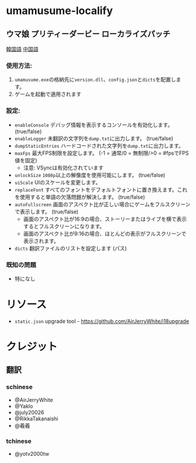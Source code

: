 ﻿# umamusume-localify
## ウマ娘 プリティーダービー ローカライズパッチ

[韓国語](README.ko-KR.md)
[中国語](README.zh-Hans.md)

### 使用方法:
1. `umamusume.exe`の格納先に`version.dll`、`config.json`と`dicts`を配置します。 
2. ゲームを起動で適用されます

### 設定:
- `enableConsole` デバッグ情報を表示するコンソールを有効化します。 (true/false)
- `enableLogger` 未翻訳の文字列を`dump.txt`に出力します。 (true/false)
- `dumpStaticEntries` ハードコードされた文字列を`dump.txt`に出力します。
- `maxFps` 最大FPS制限を設定します。 (-1 = 通常/0 = 無制限/>0 = #fpsでFPS値を固定)
    - 注意: VSyncは有効化されています
- `unlockSize` `1080p`以上の解像度を使用可能にします。 (true/false)
- `uiScale` UIのスケールを変更します。
- `replaceFont` すべてのフォントをデフォルトフォントに置き換えます。これを使用すると単語の欠落問題が解決します。 (true/false)
- `autoFullscreen` 画面のアスペクト比が正しい場合にゲームをフルスクリーンで表示します。 (true/false)
    - 画面のアスペクト比が16:9の場合、ストーリーまたはライブを横で表示するとフルスクリーンになります。
    - 画面のアスペクト比が9:16の場合、ほとんどの表示がフルスクリーンで表示されます。
- `dicts` 翻訳ファイルのリストを設定します (パス)

### 既知の問題
- 特になし

# リソース
- `static.json` upgrade tool - https://github.com/AirJerryWhite/i18upgrade

# クレジット
## 翻訳
### schinese
- @AirJerryWhite
- @Yaklo
- @july20026
- @RikkaTakanaishi
- @羲羲
### tchinese
- @yotv2000tw
